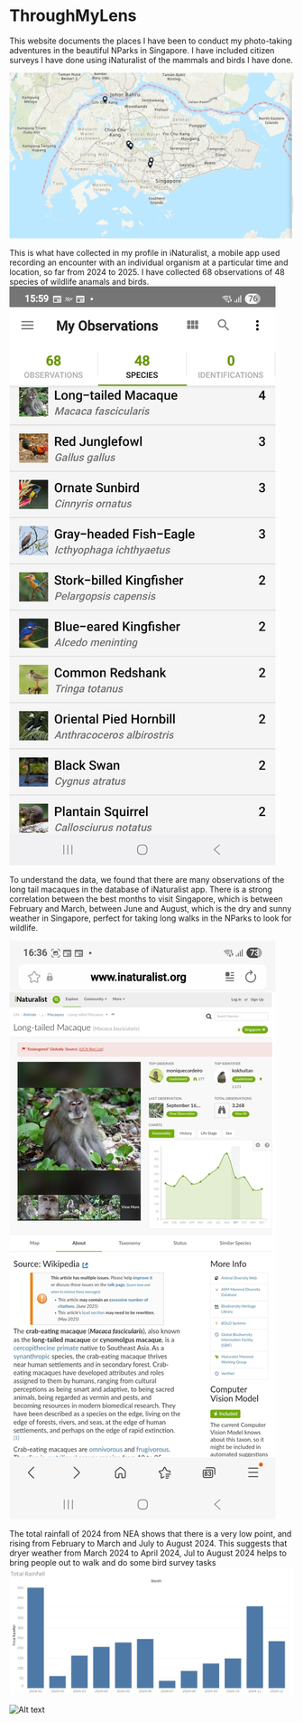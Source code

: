 # ThroughMyLens
This website documents the places I have been to conduct my photo-taking adventures in the beautiful NParks in Singapore. I have included citizen surveys I have done using iNaturalist of the mammals and birds I have done.

![Alt text](LocationsNpark.jpeg)

This is what have collected in my profile in iNaturalist, a mobile app used recording an encounter with an individual organism at a particular time and location, so far from 2024 to 2025. I have collected 68 observations of 48 species of wildlife anamals and birds.
![Alt text](iNaturalist.jpeg)

To understand the data, we found that there are many observations of the long tail macaques in the database of iNaturalist app. There is a strong correlation between the best months to visit Singapore, which is between February and March, between June and August, which is the dry and sunny weather in Singapore, perfect for taking long walks in the NParks to look for wildlife.

![Alt text](longtailmacaques.jpeg)

The total rainfall of 2024 from NEA shows that there is a very low point, and rising from February to March and July to August 2024. This suggests that dryer weather from March 2024 to April 2024, Jul to August 2024 helps to bring people out to walk and do some bird survey tasks
![Alt text](TotalRainFall.jpeg)

![Alt text](Correlation.jpeg)






